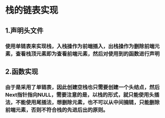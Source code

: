 # 栈的链表实现
## 1.声明头文件
### 使用单链表来实现栈，入栈操作为前端插入，出栈操作为删除前端元素，查看栈顶元素即为查看前端元素，然后对使用到的函数进行声明
## 2.函数实现
### 由于是采用了单链表，因此创建空栈也只需要创建一个头结点，然后Next指针指向NULL，需要注意的是，以栈的形式，就只能使用头插法，不能使用尾插法，想删除元素，也不可以从中间摘链，只能删除前端元素，否则不符合栈的先进后出的原则。

